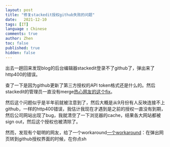 ```yaml
---
layout: post
title: "修复stackedit授权github失败的问题"
date:   2021-12-10
tags: [IT]
language : Chinese
comments: true
author: Zhen
toc: false
published: true
hidden: false
---
```

出去一趟回来发现blog的后台编辑器stackedit登录不了github了，弹出来了http400的错误。

查了一下是因为github更新了第三方授权的API token格式还是什么的。然后stackedit的管理员一直没有merge[热心网友的这个fix](https://github.com/benweet/stackedit/pull/1724)。

然后这个问题似乎是半年前就被注意到了，然后大概是从9月份有人反映连接不上github，一样的http400错误，我估计我现在才遇到是之前的授权一直没有到期，然后公司网站出现了bug，我就清空了一下浏览器的cache，结果各大网站都被sign out，然后这个授权也被清除了。

然而，发现有个聪明的网友，给了一个workaround[一个workaround](https://github.com/benweet/stackedit/issues/1755)：在弹出网页转到github授权界面的时候，在你点sh
<!--stackedit_data:
eyJoaXN0b3J5IjpbLTEzNzQ4MTUzOTJdfQ==
-->
